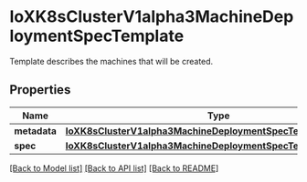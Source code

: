 # IoXK8sClusterV1alpha3MachineDeploymentSpecTemplate

Template describes the machines that will be created.
## Properties
Name | Type | Description | Notes
------------ | ------------- | ------------- | -------------
**metadata** | [**IoXK8sClusterV1alpha3MachineDeploymentSpecTemplateMetadata**](IoXK8sClusterV1alpha3MachineDeploymentSpecTemplateMetadata.md) |  | [optional] 
**spec** | [**IoXK8sClusterV1alpha3MachineDeploymentSpecTemplateSpec**](IoXK8sClusterV1alpha3MachineDeploymentSpecTemplateSpec.md) |  | [optional] 

[[Back to Model list]](../README.md#documentation-for-models) [[Back to API list]](../README.md#documentation-for-api-endpoints) [[Back to README]](../README.md)


